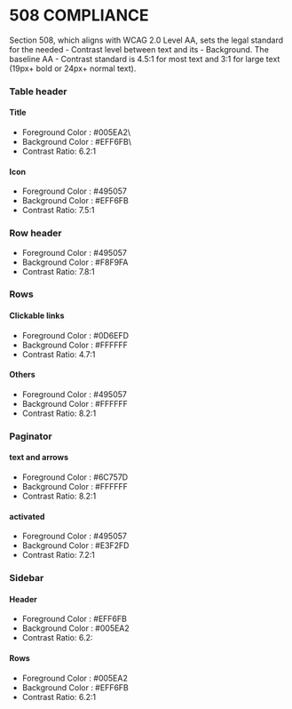 # 508 COMPLIANCE

Section 508, which aligns with WCAG 2.0 Level AA, sets the legal standard for the needed - Contrast level between text and its - Background. The baseline AA - Contrast standard is 4.5:1 for most text and 3:1 for large text (19px+ bold or 24px+ normal text).

### Table header
#### Title
-  Foreground Color : #005EA2\
-  Background Color : #EFF6FB\
-  Contrast Ratio: 6.2:1

#### Icon
- Foreground Color : #495057
- Background Color : #EFF6FB
- Contrast Ratio: 7.5:1


### Row header 
- Foreground Color : #495057
- Background Color : #F8F9FA
- Contrast Ratio: 7.8:1

### Rows
#### Clickable links
- Foreground Color : #0D6EFD
- Background Color : #FFFFFF
- Contrast Ratio: 4.7:1


#### Others 
- Foreground Color : #495057
- Background Color : #FFFFFF
- Contrast Ratio: 8.2:1

### Paginator
#### text and arrows
- Foreground Color : #6C757D
- Background Color : #FFFFFF
- Contrast Ratio: 8.2:1

#### activated
- Foreground Color : #495057
- Background Color : #E3F2FD
- Contrast Ratio: 7.2:1


### Sidebar
#### Header
- Foreground Color : #EFF6FB
- Background Color : #005EA2
- Contrast Ratio: 6.2:

#### Rows
- Foreground Color : #005EA2
- Background Color : #EFF6FB
- Contrast Ratio: 6.2:1
